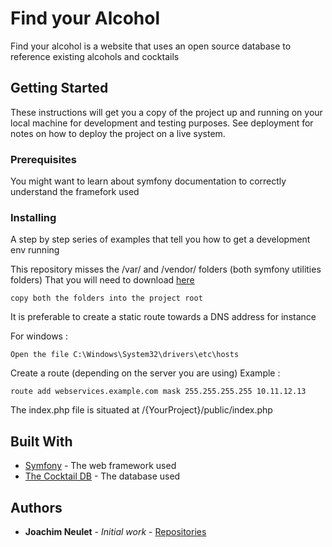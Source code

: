 # Find your Alcohol

Find your alcohol is a website that uses an open source database to reference existing alcohols and cocktails

## Getting Started

These instructions will get you a copy of the project up and running on your local machine for development and testing purposes. See deployment for notes on how to deploy the project on a live system.

### Prerequisites

You might want to learn about symfony documentation to correctly understand the framefork used

### Installing

A step by step series of examples that tell you how to get a development env running

This repository misses the /var/ and /vendor/ folders (both symfony utilities folders)
That you will need to download [here](https://symfony.com/download)

```
copy both the folders into the project root
```

It is preferable to create a static route towards a DNS address
for instance

For windows :
```
Open the file C:\Windows\System32\drivers\etc\hosts
```
Create a route (depending on the server you are using)
Example :
```
route add webservices.example.com mask 255.255.255.255 10.11.12.13
```

The index.php file is situated at /{YourProject}/public/index.php

## Built With

* [Symfony](https://symfony.com/doc/current/index.html#gsc.tab=0) - The web framework used
* [The Cocktail DB](https://www.thecocktaildb.com/api.php) - The database used

## Authors

* **Joachim Neulet** - *Initial work* - [Repositories](https://github.com/joachimneulet)
